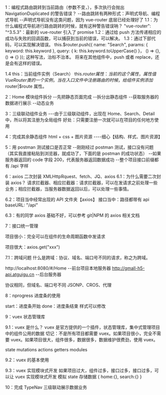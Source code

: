 1：编程式路由跳转到当前路由（参数不变，），多次执行会抛出 NavigationDuplicated 的警告错误？
--路由跳转有两种形式：声明式导航、编程式导航
--声明式导航没有这类问题，因为 vue-router 底层已经处理好了
1.1：为什么编程式导航进行路由跳转的时候，就有这种警告错误呐？
"vue-router": "^3.5.3"：最新的 vue-router 引入了 promise
1.2：通过给 push 方法传递相应的成功与失败的回调函数，可以捕获到当前的错误，可以解决。
1.3：通过下部代码，可以实现解决错误。
this.$router.push({ name: "Search", params: { keyword: this.keyword }, query: { k: this.keyword.toUpperCase() }， () => {}, () => {} });
这种写法，治标不治本。
将来在其他组件中，push 或者 replace，还是会有这样的错误。

1.4
this：当前组件实例（Search）
this.$router 属性：当前的这个属性，属性值 VueRouter 类的一个实例，当在入口文件中注册路由的时候，给组件实例添加$router|$route 属性。

2：Home 模块组件拆分
--先把静态页面完成
--拆分出静态组件
--获取服务器的数据进行展示
--动态业务

3：三级联动组件业务
---由于三级联动组件，出现在 Home、Search、Detail 中，所以将其注册为全局组件
好处：只需要注册一次就可以在项目的任何地方使用

4：完成其余静态组件
html + css + 图片资源 ----细心【结构、样式、图片资源】

5：用 postman 测试接口是否正常
--刚刚经过 postman 测试，接口没有问题（其实我直接粘贴到浏览器，就成功了，下面的是 postman 的成功状态）
--如果服务器返回的 code 字段 200，代表服务器返回数据成功
--整个项目接口前缀都有 /api 字样

6：axios 二次封装
XMLHttpRquest、fetch、JQ、axios
6.1：为什么需要二次封装 axios？
请求拦截器、相应拦截器：请求拦截器，可以在发请求之前处理一些业务；相应拦截器，当服务器数据返回以后，可以处理一些事情。

6.2：项目当中经常出现的 API 文件夹【axios】
接口当中：路径都带有 api
baseURL: "/api"

6.3：有的同学 axios 基础不好，可以参考 git|NPM 的 axios 相关文档

7：接口统一管理

项目很小：完全可以在组件的生命周期函数中发请求

项目很大：axios.get("xxx")

7.1：跨域问题
什么是跨域：协议、域名、端口号不同的请求，称之为跨域。

http://localhost:8080/#/Home --前台项目本地服务器
http://gmall-h5-api.atguigu.cn --后台服务器

协议相同，但域名、端口号不同
JSONP、CROS、代理

8：nprogress 进度条的使用

start：进度条开始
done：进度条结束
样式可以修改

9：vuex 状态管理库

9.1：vuex 是什么？
vuex 是官方提供的一个插件，状态管理库，集中式管理项目中的组件公用的数据
切记：不是所有项目都需要 vuex。如果项目很小，完全不需要 vuex。如果项目很大，组件很多，数据很多，数据维护很费劲，使用 vuex。

state
mutations
actions
getters
modules

9.2：vuex 的基本使用

9.3：vuex 实现模块式开发
如果项目过大，组件过多，接口过多，接口过多，可以让 vuex 实现模块式开发
模拟 state 存储数据
{
home:{},
search:{}
}

10：完成 TypeNav 三级联动展示数据业务

